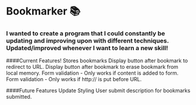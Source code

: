 # Bookmarker 📚 
### I wanted to create a program that I could constantly be updating and improving upon with different techniques. Updated/improved whenever I want to learn a new skill!


####Current Features!
Stores bookmarks
Display button after bookmark to redirect to URL.
Display button after bookmark to erase bookmark from local memory.
Form validation - Only works if content is added to form.
Form validation - Only works if http:// is put before URL.


####Future Features
Update Styling
User submit description for bookmarks submitted.
